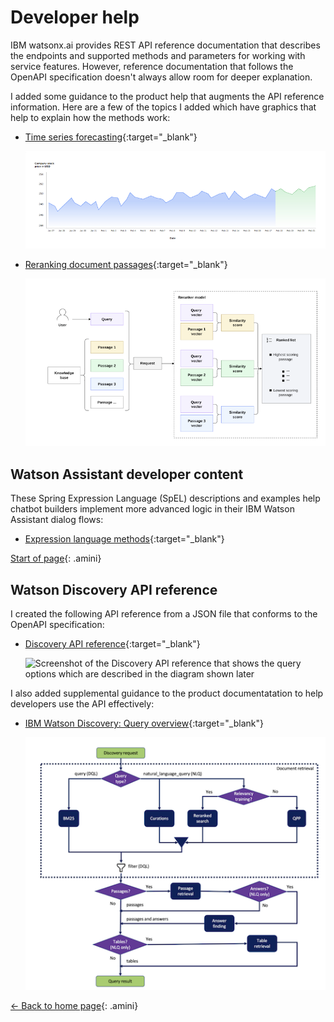 # Developer help

IBM watsonx.ai provides REST API reference documentation that describes the endpoints and supported methods and parameters for working with service features. However, reference documentation that follows the OpenAPI specification doesn't always allow room for deeper explanation. 

I added some guidance to the product help that augments the API reference information. Here are a few of the topics I added which have graphics that help to explain how the methods work:

- [Time series forecasting](https://michelle-miller.github.io/samples/wx-time-series-api-sample.pdf){:target="_blank"}

  ![Diagram that shows how the time series API uses time-based data to predict future values.](images/tts-api.png)

- [Reranking document passages](https://michelle-miller.github.io/samples/wx-rerank-api-sample.pdf){:target="_blank"}

  ![Diagram that shows how the reranker API compares query text to each search result passage](images/reranker-api.png)

## Watson Assistant developer content

These Spring Expression Language (SpEL) descriptions and examples help chatbot builders implement more advanced logic in their IBM Watson Assistant dialog flows:

- [Expression language methods](https://michelle-miller.github.io/samples/assistant-spel-sample.pdf){:target="_blank"}

[Start of page](https://michelle-miller.github.io/developer-help.html){: .amini}

## Watson Discovery API reference

I created the following API reference from a JSON file that conforms to the OpenAPI specification:

- [Discovery API reference](https://cloud.ibm.com/apidocs/discovery-data){:target="_blank"}

  ![Screenshot of the Discovery API reference that shows the query options which are described in the diagram shown later](images/disco-rest-api,png)

I also added supplemental guidance to the product documentatation to help developers use the API effectively:

- [IBM Watson Discovery: Query overview](https://michelle-miller.github.io/samples/discovery-data-query-api-sample.pdf){:target="_blank"}

  ![Diagram that shows the features available based on the type of query you submit](images/disco-query-api.png)

[<- Back to home page](https://michelle-miller.github.io){: .amini}